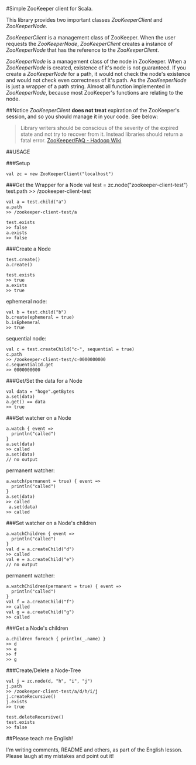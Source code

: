 #Simple ZooKeeper client for Scala.

This library provides two important classes *ZooKeeperClient* and *ZooKeeperNode*.

*ZooKeeperClient* is a management class of ZooKeeper. When the user requests
the *ZooKeeperNode*, *ZooKeeperClient* creates a instance of *ZooKeeperNode*
that has the reference to the *ZooKeeperClient*.

*ZooKeeperNode* is a management class of the node in ZooKeeper.
When a *ZooKeeperNode* is created, existence of it's node is not guaranteed.
If you create a *ZooKeeperNode* for a path,
it would not check the node's existence and would not check even correctness of it's path.
As the *ZooKeeperNode* is just a wrapper of a path string.
Almost all function implemented in *ZooKeeperNode*, because most
ZooKeeper's functions are relating to the node.

##Notice
*ZooKeeperClient* **does not treat** expiration of the ZooKeeper's session,
and so you should manage it in your code. See below:

> Library writers should be conscious of the severity of the expired state
and not try to recover from it. Instead libraries should return a fatal error.
[ZooKeeper/FAQ - Hadoop Wiki](http://wiki.apache.org/hadoop/ZooKeeper/FAQ "ZooKeeper/FAQ - Hadoop Wiki")

##USAGE

###Setup

    val zc = new ZooKeeperClient("localhost")
    
###Get the Wrapper for a Node
    val test = zc.node("zookeeper-client-test")
    test.path
    >> /zookeeper-client-test
    
    val a = test.child("a")
    a.path
    >> /zookeeper-client-test/a
    
    test.exists
    >> false
    a.exists
    >> false

###Create a Node

    test.create()
    a.create()
    
    test.exists
    >> true
    a.exists
    >> true
    
ephemeral node:

    val b = test.child("b")
    b.create(ephemeral = true)
    b.isEphemeral
    >> true
    
sequential node:

    val c = test.createChild("c-", sequential = true)
    c.path
    >> /zookeeper-client-test/c-0000000000
    c.sequentialId.get
    >> 0000000000
     
###Get/Set the data for a Node

    val data = "hoge".getBytes
    a.set(data)
    a.get() == data
    >> true
     
###Set watcher on a Node

    a.watch { event =>
      println("called")
    }
    a.set(data)
    >> called
    a.set(data)
    // no output
    
permanent watcher:

    a.watch(permanent = true) { event =>
      println("called")
    }
    a.set(data)
    >> called
     a.set(data)
    >> called

###Set watcher on a Node's children

    a.watchChildren { event =>
      println("called")
    }
    val d = a.createChild("d")
    >> called
    val e = a.createChild("e")
    // no output
    
permanent watcher:

    a.watchChildren(permanent = true) { event =>
      println("called")
    }
    val f = a.createChild("f")
    >> called
    val g = a.createChild("g")
    >> called

###Get a Node's children

    a.children foreach { println(_.name) }
    >> d
    >> e
    >> f
    >> g

###Create/Delete a Node-Tree

    val j = zc.node(d, "h", "i", "j")
    j.path
    >> /zookeeper-client-test/a/d/h/i/j
    j.createRecursive()
    j.exists
    >> true

    test.deleteRecursive()
    test.exists
    >> false


##Please teach me English!

I'm writing comments, README and others, as part of the English lesson.
Please laugh at my mistakes and point out it!
